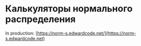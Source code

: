 # Калькуляторы нормального распределения

In production: [https://norm-s.edwardcode.net/](https://norm-s.edwardcode.net)